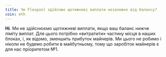 ```yaml
---
title: Чи Flexpool здійснює щотижневі виплати незалежно від балансу?
coin: eth
---
```


**Ні**. Ми не здійснюємо щотижневі виплати, якщо ваш баланс нижче ліміту виплат. Для цього потрібно «витратити» частину місця в наших блоках, і, як відомо, зменшить прибуток майнерів. Ми цього не робимо і ніколи не будемо робити в майбутньому, тому що заробіток майнерів є для нас пріоритетом №1.
